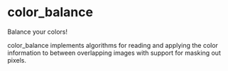 color_balance
=============

Balance your colors!

color_balance implements algorithms for reading and applying the color information to between overlapping images with support for masking out pixels.
